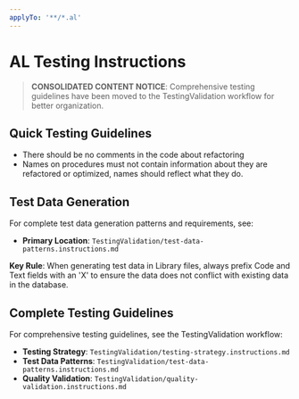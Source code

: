 ```yaml
---
applyTo: '**/*.al'
---
```

# AL Testing Instructions

> **CONSOLIDATED CONTENT NOTICE**: Comprehensive testing guidelines have been moved to the TestingValidation workflow for better organization.

## Quick Testing Guidelines

- There should be no comments in the code about refactoring
- Names on procedures must not contain information about they are refactored or optimized, names should reflect what they do.

## Test Data Generation

For complete test data generation patterns and requirements, see:
- **Primary Location**: `TestingValidation/test-data-patterns.instructions.md`

**Key Rule**: When generating test data in Library files, always prefix Code and Text fields with an 'X' to ensure the data does not conflict with existing data in the database.

## Complete Testing Guidelines

For comprehensive testing guidelines, see the TestingValidation workflow:
- **Testing Strategy**: `TestingValidation/testing-strategy.instructions.md`
- **Test Data Patterns**: `TestingValidation/test-data-patterns.instructions.md`
- **Quality Validation**: `TestingValidation/quality-validation.instructions.md`
